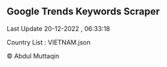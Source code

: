 

## Google Trends Keywords Scraper 
 
Last Update 20-12-2022 , 06:33:18

Country List :
VIETNAM.json



© Abdul Muttaqin 
